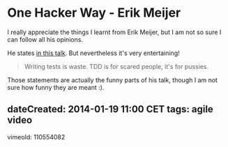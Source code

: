# One Hacker Way - Erik Meijer

I really appreciate the things I learnt from Erik Meijer, but I am
not so sure I can follow all his opinions.

He states
[in this talk](http://vimeo.com/110554082).
But nevertheless it's very entertaining!

> Writing tests is waste.
> TDD is for scared people, it's for pussies.

Those statements are actually the funny parts of his talk, though
I am not sure how funny they are meant :).

dateCreated: 2014-01-19 11:00 CET
tags: agile
video
---
vimeoId: 110554082

